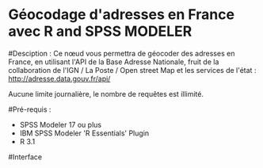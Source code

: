 # Géocodage d'adresses en France avec R and SPSS MODELER

#Desciption :
Ce nœud vous permettra de géocoder des adresses en France, en utilisant l'API de la Base Adresse Nationale, fruit de la collaboration de l'IGN / La Poste / Open street Map et les services de l'état : http://adresse.data.gouv.fr/api/

Aucune limite journalière, le nombre de requêtes est illimité.

#Pré-requis :
- SPSS Modeler 17 ou plus
- IBM SPSS Modeler 'R Essentials' Plugin
- R 3.1

#Interface


